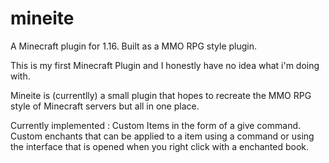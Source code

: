 # mineite
A Minecraft plugin for 1.16. Built as a MMO RPG style plugin.

This is my first Minecraft Plugin and I honestly have no idea what i'm doing with.

Mineite is (currentlly) a small plugin that hopes to recreate the MMO RPG style of Minecraft servers but all in one place.

Currently implemented :
Custom Items in the form of a give command.
Custom enchants that can be applied to a item using a command or using the interface that is opened when you right click with a enchanted book.
